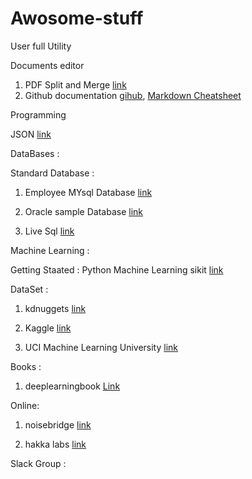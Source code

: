 # Awosome-stuff
User  full Utility

Documents editor

1. PDF Split and Merge [link](https://sourceforge.net/projects/pdfsam/)
2. Github documentation [gihub](https://help.github.com/articles/about-readmes/), [Markdown Cheatsheet](https://github.com/adam-p/markdown-here/wiki/Markdown-Cheatsheet) 

Programming

JSON [link](http://www.json.org/)

DataBases : 

Standard Database : 

1. Employee MYsql  Database [link](https://github.com/datacharmer/test_db)  

2. Oracle sample Database  [link](https://github.com/oracle/db-sample-schemas) 

3. Live Sql [link](https://livesql.oracle.com/apex/livesql/file/toc.html)

Machine Learning :

Getting Staated : Python Machine Learning sikit [link](https://www.datacamp.com/community/tutorials/machine-learning-python)

DataSet :  

1. kdnuggets [link](http://www.kdnuggets.com/datasets/index.html)
       
 2. Kaggle [link](https://www.kaggle.com/)
            
 3. UCI Machine Learning University [link](http://archive.ics.uci.edu/ml/datasets.html) 

Books : 
1. deeplearningbook [Link](http://www.deeplearningbook.org/)

Online:

1. noisebridge [link](https://www.noisebridge.net/index.php?title=Machine_Learning)

2. hakka labs [link](https://www.hakkalabs.co/)

Slack Group :

